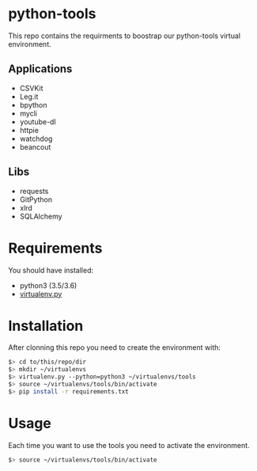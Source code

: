 # python-tools

This repo contains the requirments to boostrap our python-tools virtual environment.

## Applications

* CSVKit
* Leg.it
* bpython
* mycli
* youtube-dl
* httpie
* watchdog
* beancout

## Libs

* requests
* GitPython
* xlrd
* SQLAlchemy

# Requirements

You should have installed:

  * python3 (3.5/3.6)
  * [virtualenv.py](https://virtualenv.pypa.io/en/stable/installation/)

# Installation

After clonning this repo you need to create the environment with:

```bash
$> cd to/this/repo/dir
$> mkdir ~/virtualenvs
$> virtualenv.py --python=python3 ~/virtualenvs/tools
$> source ~/virtualenvs/tools/bin/activate
$> pip install -r requirements.txt
```

# Usage

Each time you want to use the tools you need to activate the environment.

```bash
$> source ~/virtualenvs/tools/bin/activate
```
